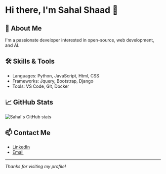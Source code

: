 # Hi there, I'm Sahal Shaad 👋

## 🚀 About Me
I'm a passionate developer interested in open-source, web development, and AI.

## 🛠️ Skills & Tools
- Languages: Python, JavaScript, Html, CSS
- Frameworks: Jquery, Bootstrap, Django
- Tools: VS Code, Git, Docker

## 📈 GitHub Stats
![Sahal's GitHub stats](https://github-readme-stats.vercel.app/api?username=sahalshaad&show_icons=true)

## 📫 Contact Me
- [LinkedIn](https://www.linkedin.com/in/your-link)
- [Email](mailto:your.email@example.com)

---

_Thanks for visiting my profile!_
